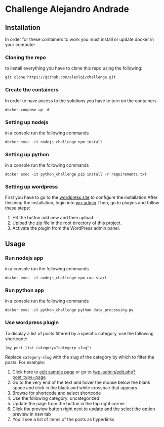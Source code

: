 # Challenge Alejandro Andrade
## Installation
In order for these containers to work you must install or update docker in your computer

### Cloning the repo
to install everything you have to clone this repo using the following:
```
git clone https://github.com/alexlqi/challenge.git
```
### Create the containers
In order to have access to the solutions you have to turn on the containers
```
docker-compose up -d
```
### Setting up nodejs
in a console run the following commands
```
docker exec -it nodejs_challenge npm install
```
### Setting up python
in a console run the following commands
```
docker exec -it python_challenge pip install -r requirements.txt
```
### Setting up wordpress
First you have to go to the [wordpress site](http://localhost:8080) to configure the installation
After finishing the installation, login into [wp-admin](http://localhost:8080/wp-admin)
Then, go to plugins and follow these steps:
1. Hit the button add new and then upload
2. Upload the zip file in the root directory of this project.
3. Activate the plugin from the WordPress admin panel.

## Usage
### Run nodejs app
in a console run the following commands
```
docker exec -it nodejs_challenge npm run start
```
### Run python app
in a console run the following commands
```
docker exec -it python_challenge python data_processing.py
```
### Use wordpress plugin
To display a list of posts filtered by a specific category, use the following shortcode:

```
(my_post_list category="category-slug")
```

Replace `category-slug` with the slug of the category by which to filter the posts.
For example:
1. Click here to [edit sample page](http://localhost:8080/wp-admin/post.php?post=2&action=edit) or go to [/wp-admin/edit.php?post_type=page](http://localhost:8080/wp-admin/edit.php?post_type=page)
2. Go to the very end of the text and hover the mouse below the blank space and click in the black and white crosshair that appears
3. Browse for shortcode and select shortcode
4. Use the following category: uncategorized
5. Update the page from the button in the top right corner
6. Click the preview button right next to update and the select the option preview in new tab
7. You'll see a list of items of the posts as hyperlinks

